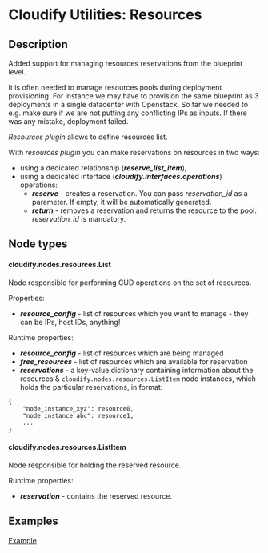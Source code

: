 # Cloudify Utilities: Resources

## Description
Added support for managing resources reservations from the blueprint level.

It is often needed to manage resources pools during deployment provisioning.
For instance we may have to provision the same blueprint as 3 deployments in a single datacenter with Openstack.
So far we needed to e.g. make sure if we are not putting any conflicting IPs as inputs.
If there was any mistake, deployment failed.

*Resources plugin* allows to define resources list.

With *resources plugin* you can make reservations on resources in two ways:
* using a dedicated relationship (***reserve_list_item***),
* using a dedicated interface (***cloudify.interfaces.operations***) operations:
    * ***reserve*** - creates a reservation. You can pass *reservation_id* as a parameter. If empty, it will be
    automatically generated.
    * ***return*** - removes a reservation and returns the resource to the pool. *reservation_id* is mandatory.


## Node types

#### cloudify.nodes.resources.List

Node responsible for performing CUD operations on the set of resources.

Properties:
* ***resource_config*** - list of resources which you want to manage - they can be IPs, host IDs, anything!

Runtime properties:
* ***resource_config*** - list of resources which are being managed
* ***free_resources*** - list of resources which are available for reservation
* ***reservations*** - a key-value dictionary containing information about the resources & 
`cloudify.nodes.resources.ListItem` node instances, which holds the particular reservations, in format:
```
{
    "node_instance_xyz": resource0,
    "node_instance_abc": resource1,
    ...
}
```

#### cloudify.nodes.resources.ListItem

Node responsible for holding the reserved resource.

Runtime properties:
* ***reservation*** - contains the reserved resource.


## Examples

[Example](examples/blueprint.yaml)

